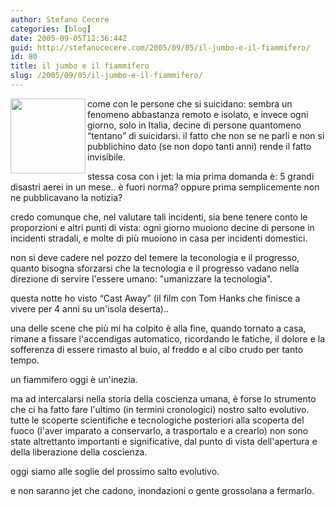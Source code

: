 ```yaml
---
author: Stefano Cecere
categories: [blog]
date: 2005-09-05T12:36:44Z
guid: http://stefanocecere.com/2005/09/05/il-jumbo-e-il-fiammifero/
id: 80
title: il jumbo e il fiammifero
slug: /2005/09/05/il-jumbo-e-il-fiammifero/
---
```


<img src="http://www.provincia.bz.it/lavoro/1905/Brandschutz-Antincendio/Images/theor_E01.jpg" height="120" width="120" align="left" />come con le persone che si suicidano: sembra un fenomeno abbastanza remoto e isolato, e invece ogni giorno, solo in Italia, decine di persone quantomeno &#x201c;tentano&#x201d; di suicidarsi. il fatto che non se ne parli e non si pubblichino dato (se non dopo tanti anni) rende il fatto invisibile.

stessa cosa con i jet: la mia prima domanda è: 5 grandi disastri aerei in un mese.. è fuori norma? oppure prima semplicemente non ne pubblicavano la notizia?

credo comunque che, nel valutare tali incidenti, sia bene tenere conto le proporzioni e altri punti di vista: ogni giorno muoiono decine di persone in incidenti stradali, e molte di pi&#xf9; muoiono in casa per incidenti domestici.
  
non si deve cadere nel pozzo del temere la teconologia e il progresso, quanto bisogna sforzarsi che la tecnologia e il progresso vadano nella direzione di servire l'essere umano: "umanizzare la tecnologia".

questa notte ho visto &#x201c;Cast Away&#x201d; (il film con Tom Hanks che finisce a vivere per 4 anni su un'isola deserta)..
  
una delle scene che pi&#xf9; mi ha colpito è alla fine, quando tornato a casa, rimane a fissare l'accendigas automatico, ricordando le fatiche, il dolore e la sofferenza di essere rimasto al buio, al freddo e al cibo crudo per tanto tempo.

un fiammifero oggi è un'inezia.
  
ma ad intercalarsi nella storia della coscienza umana, è forse lo strumento che ci ha fatto fare l'ultimo (in termini cronologici) nostro salto evolutivo. tutte le scoperte scientifiche e tecnologiche posteriori alla scoperta del fuoco (l'aver imparato a conservarlo, a trasportalo e a crearlo) non sono state altrettanto importanti e significative, dal punto di vista dell'apertura e della liberazione della coscienza.

oggi siamo alle soglie del prossimo salto evolutivo.
  
e non saranno jet che cadono, inondazioni o gente grossolana a fermarlo.